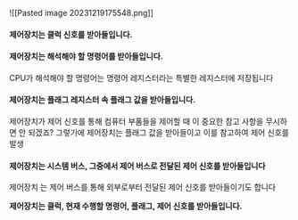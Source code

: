 ![[Pasted image 20231219175548.png]]
#### 제어장치는 클럭 신호를 받아들입니다. 

#### 제어장치는 해석해야 할 명령어를 받아들입니다.
CPU가 해석해야 할 명령어는 명령어 레지스터라는 특별한 레지스터에 저장됩니다

#### 제어장치는 플래그 레지스터 속 플래그 값을 받아들입니다.
제어장치가 제어 신호를 통해 컴퓨터 부품들을 제어할 때 이 중요한 참고 사항을 무시하면 안 되겠죠? 그렇기에 제어장치는 플래그 값을 받아들이고 이를 참고하여 제어 신호를 발생

#### 제어장치는 시스템 버스, 그중에서 제어 버스로 전달된 제어 신호를 받아들입니다
제어장치 는 제어 버스를 통해 외부로부터 전달된 제어 신호를 받아들이기도 합니다

**제어장치는 클럭, 현재 수행할 명령어, 플래그, 제어 신호를 받아들입니다.**

